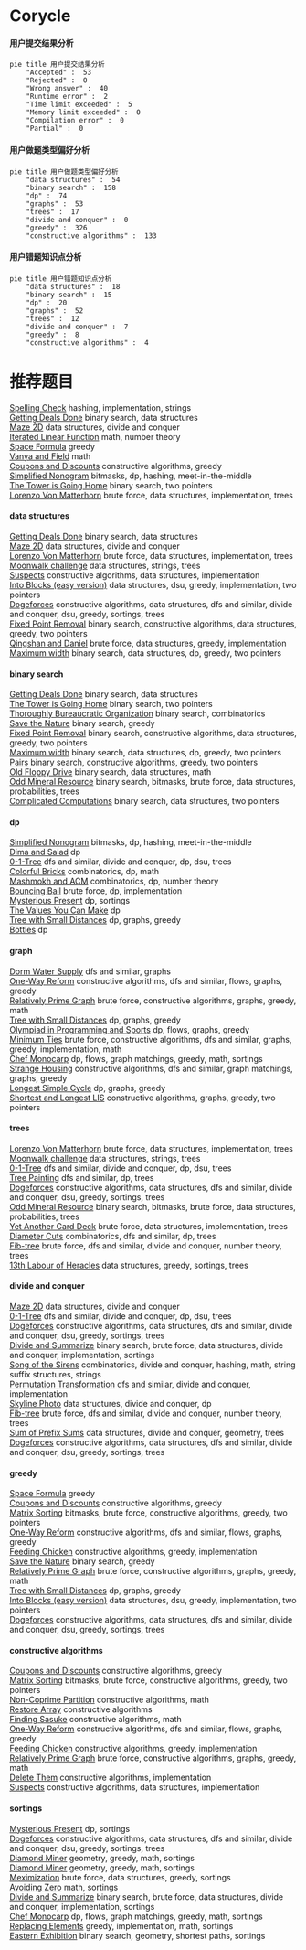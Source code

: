 # Corycle
<!-- tabs:start -->
#### **用户提交结果分析**

```mermaid
pie title 用户提交结果分析
    "Accepted" :  53
    "Rejected" :  0
    "Wrong answer" :  40
    "Runtime error" :  2
    "Time limit exceeded" :  5
    "Memory limit exceeded" :  0
    "Compilation error" :  0
    "Partial" :  0
```
#### **用户做题类型偏好分析**

```mermaid
pie title 用户做题类型偏好分析
    "data structures" :  54
    "binary search" :  158
    "dp" :  74
    "graphs" :  53
    "trees" :  17
    "divide and conquer" :  0
    "greedy" :  326
    "constructive algorithms" :  133
```
#### **用户错题知识点分析**

```mermaid
pie title 用户错题知识点分析
    "data structures" :  18
    "binary search" :  15
    "dp" :  20
    "graphs" :  52
    "trees" :  12
    "divide and conquer" :  7
    "greedy" :  8
    "constructive algorithms" :  4
```
<!-- tabs:end -->
# 推荐题目
[Spelling Check](http://codeforces.com/problemset/problem/39/J)		hashing,
                        implementation,
                        strings		  
[Getting Deals Done](http://codeforces.com/problemset/problem/1070/E)		binary search,
                        data structures		  
[Maze 2D](http://codeforces.com/problemset/problem/413/E)		data structures,
                        divide and conquer		  
[Iterated Linear Function](http://codeforces.com/problemset/problem/678/D)		math,
                        number theory		  
[Space Formula](http://codeforces.com/problemset/problem/1046/C)		greedy		  
[Vanya and Field](http://codeforces.com/problemset/problem/492/E)		math		  
[Coupons and Discounts](http://codeforces.com/problemset/problem/731/B)		constructive algorithms,
                        greedy		  
[Simplified Nonogram](http://codeforces.com/problemset/problem/534/F)		bitmasks,
                        dp,
                        hashing,
                        meet-in-the-middle		  
[The Tower is Going Home](http://codeforces.com/problemset/problem/1044/A)		binary search,
                        two pointers		  
[Lorenzo Von Matterhorn](https://codeforces.com/contest/697/problem/C)		brute force,
                        data structures,
                        implementation,
                        trees		  
<!-- tabs:start -->
#### **data structures**
[Getting Deals Done](http://codeforces.com/problemset/problem/1070/E)		binary search,
                        data structures		  
[Maze 2D](http://codeforces.com/problemset/problem/413/E)		data structures,
                        divide and conquer		  
[Lorenzo Von Matterhorn](https://codeforces.com/contest/697/problem/C)		brute force,
                        data structures,
                        implementation,
                        trees		  
[Moonwalk challenge](http://codeforces.com/problemset/problem/1045/J)		data structures,
                        strings,
                        trees		  
[Suspects](http://codeforces.com/problemset/problem/156/B)		constructive algorithms,
                        data structures,
                        implementation		  
[Into Blocks (easy version)](http://codeforces.com/problemset/problem/1209/G1)		data structures,
                        dsu,
                        greedy,
                        implementation,
                        two pointers		  
[Dogeforces](http://codeforces.com/problemset/problem/1494/D)		constructive algorithms,
                        data structures,
                        dfs and similar,
                        divide and conquer,
                        dsu,
                        greedy,
                        sortings,
                        trees		  
[Fixed Point Removal](http://codeforces.com/problemset/problem/1404/C)		binary search,
                        constructive algorithms,
                        data structures,
                        greedy,
                        two pointers		  
[Qingshan and Daniel](http://codeforces.com/problemset/problem/1495/E)		brute force,
                        data structures,
                        greedy,
                        implementation		  
[Maximum width](http://codeforces.com/problemset/problem/1492/C)		binary search,
                        data structures,
                        dp,
                        greedy,
                        two pointers		  
#### **binary search**
[Getting Deals Done](http://codeforces.com/problemset/problem/1070/E)		binary search,
                        data structures		  
[The Tower is Going Home](http://codeforces.com/problemset/problem/1044/A)		binary search,
                        two pointers		  
[Thoroughly Bureaucratic Organization](http://codeforces.com/problemset/problem/201/E)		binary search,
                        combinatorics		  
[Save the Nature](https://codeforces.com/contest/1240/problem/A)		binary search,
                        greedy		  
[Fixed Point Removal](http://codeforces.com/problemset/problem/1404/C)		binary search,
                        constructive algorithms,
                        data structures,
                        greedy,
                        two pointers		  
[Maximum width](http://codeforces.com/problemset/problem/1492/C)		binary search,
                        data structures,
                        dp,
                        greedy,
                        two pointers		  
[Pairs](http://codeforces.com/problemset/problem/1463/D)		binary search,
                        constructive algorithms,
                        greedy,
                        two pointers		  
[Old Floppy Drive](http://codeforces.com/problemset/problem/1490/G)		binary search,
                        data structures,
                        math		  
[Odd Mineral Resource](http://codeforces.com/problemset/problem/1479/D)		binary search,
                        bitmasks,
                        brute force,
                        data structures,
                        probabilities,
                        trees		  
[Complicated Computations](http://codeforces.com/problemset/problem/1436/E)		binary search,
                        data structures,
                        two pointers		  
#### **dp**
[Simplified Nonogram](http://codeforces.com/problemset/problem/534/F)		bitmasks,
                        dp,
                        hashing,
                        meet-in-the-middle		  
[Dima and Salad](http://codeforces.com/problemset/problem/366/C)		dp		  
[0-1-Tree](http://codeforces.com/problemset/problem/1156/D)		dfs and similar,
                        divide and conquer,
                        dp,
                        dsu,
                        trees		  
[Colorful Bricks](http://codeforces.com/problemset/problem/1081/C)		combinatorics,
                        dp,
                        math		  
[Mashmokh and ACM](http://codeforces.com/problemset/problem/414/B)		combinatorics,
                        dp,
                        number theory		  
[Bouncing Ball](https://codeforces.com/contest/1457/problem/C)		brute force,
                        dp,
                        implementation		  
[Mysterious Present](http://codeforces.com/problemset/problem/4/D)		dp,
                        sortings		  
[The Values You Can Make](http://codeforces.com/problemset/problem/687/C)		dp		  
[Tree with Small Distances](http://codeforces.com/problemset/problem/1029/E)		dp,
                        graphs,
                        greedy		  
[Bottles](http://codeforces.com/problemset/problem/730/J)		dp		  
#### **graph**
[Dorm Water Supply](http://codeforces.com/problemset/problem/107/A)		dfs and similar,
                        graphs		  
[One-Way Reform](http://codeforces.com/problemset/problem/723/E)		constructive algorithms,
                        dfs and similar,
                        flows,
                        graphs,
                        greedy		  
[Relatively Prime Graph](http://codeforces.com/problemset/problem/1009/D)		brute force,
                        constructive algorithms,
                        graphs,
                        greedy,
                        math		  
[Tree with Small Distances](http://codeforces.com/problemset/problem/1029/E)		dp,
                        graphs,
                        greedy		  
[Olympiad in Programming and Sports](http://codeforces.com/problemset/problem/730/I)		dp,
                        flows,
                        graphs,
                        greedy		  
[Minimum Ties](http://codeforces.com/problemset/problem/1487/C)		brute force,
                        constructive algorithms,
                        dfs and similar,
                        graphs,
                        greedy,
                        implementation,
                        math		  
[Chef Monocarp](http://codeforces.com/problemset/problem/1437/C)		dp,
                        flows,
                        graph matchings,
                        greedy,
                        math,
                        sortings		  
[Strange Housing](http://codeforces.com/problemset/problem/1470/D)		constructive algorithms,
                        dfs and similar,
                        graph matchings,
                        graphs,
                        greedy		  
[Longest Simple Cycle](http://codeforces.com/problemset/problem/1476/C)		dp,
                        graphs,
                        greedy		  
[Shortest and Longest LIS](http://codeforces.com/problemset/problem/1304/D)		constructive algorithms,
                        graphs,
                        greedy,
                        two pointers		  
#### **trees**
[Lorenzo Von Matterhorn](https://codeforces.com/contest/697/problem/C)		brute force,
                        data structures,
                        implementation,
                        trees		  
[Moonwalk challenge](http://codeforces.com/problemset/problem/1045/J)		data structures,
                        strings,
                        trees		  
[0-1-Tree](http://codeforces.com/problemset/problem/1156/D)		dfs and similar,
                        divide and conquer,
                        dp,
                        dsu,
                        trees		  
[Tree Painting](http://codeforces.com/problemset/problem/1187/E)		dfs and similar,
                        dp,
                        trees		  
[Dogeforces](http://codeforces.com/problemset/problem/1494/D)		constructive algorithms,
                        data structures,
                        dfs and similar,
                        divide and conquer,
                        dsu,
                        greedy,
                        sortings,
                        trees		  
[Odd Mineral Resource](http://codeforces.com/problemset/problem/1479/D)		binary search,
                        bitmasks,
                        brute force,
                        data structures,
                        probabilities,
                        trees		  
[Yet Another Card Deck](http://codeforces.com/problemset/problem/1511/C)		brute force,
                        data structures,
                        implementation,
                        trees		  
[Diameter Cuts](http://codeforces.com/problemset/problem/1499/F)		combinatorics,
                        dfs and similar,
                        dp,
                        trees		  
[Fib-tree](http://codeforces.com/problemset/problem/1491/E)		brute force,
                        dfs and similar,
                        divide and conquer,
                        number theory,
                        trees		  
[13th Labour of Heracles](http://codeforces.com/problemset/problem/1466/D)		data structures,
                        greedy,
                        sortings,
                        trees		  
#### **divide and conquer**
[Maze 2D](http://codeforces.com/problemset/problem/413/E)		data structures,
                        divide and conquer		  
[0-1-Tree](http://codeforces.com/problemset/problem/1156/D)		dfs and similar,
                        divide and conquer,
                        dp,
                        dsu,
                        trees		  
[Dogeforces](http://codeforces.com/problemset/problem/1494/D)		constructive algorithms,
                        data structures,
                        dfs and similar,
                        divide and conquer,
                        dsu,
                        greedy,
                        sortings,
                        trees		  
[Divide and Summarize](http://codeforces.com/problemset/problem/1461/D)		binary search,
                        brute force,
                        data structures,
                        divide and conquer,
                        implementation,
                        sortings		  
[Song of the Sirens](http://codeforces.com/problemset/problem/1466/G)		combinatorics,
                        divide and conquer,
                        hashing,
                        math,
                        string suffix structures,
                        strings		  
[Permutation Transformation](http://codeforces.com/problemset/problem/1490/D)		dfs and similar,
                        divide and conquer,
                        implementation		  
[Skyline Photo](https://codeforces.com/contest/1483/problem/C)		data structures,
                        divide and conquer,
                        dp		  
[Fib-tree](http://codeforces.com/problemset/problem/1491/E)		brute force,
                        dfs and similar,
                        divide and conquer,
                        number theory,
                        trees		  
[Sum of Prefix Sums](http://codeforces.com/problemset/problem/1303/G)		data structures,
                        divide and conquer,
                        geometry,
                        trees		  
[Dogeforces](http://codeforces.com/problemset/problem/1494/D)		constructive algorithms,
                        data structures,
                        dfs and similar,
                        divide and conquer,
                        dsu,
                        greedy,
                        sortings,
                        trees		  
#### **greedy**
[Space Formula](http://codeforces.com/problemset/problem/1046/C)		greedy		  
[Coupons and Discounts](http://codeforces.com/problemset/problem/731/B)		constructive algorithms,
                        greedy		  
[Matrix Sorting](https://codeforces.com/contest/1501/problem/E)		bitmasks,
                        brute force,
                        constructive algorithms,
                        greedy,
                        two pointers		  
[One-Way Reform](http://codeforces.com/problemset/problem/723/E)		constructive algorithms,
                        dfs and similar,
                        flows,
                        graphs,
                        greedy		  
[Feeding Chicken](http://codeforces.com/problemset/problem/1254/A)		constructive algorithms,
                        greedy,
                        implementation		  
[Save the Nature](https://codeforces.com/contest/1240/problem/A)		binary search,
                        greedy		  
[Relatively Prime Graph](http://codeforces.com/problemset/problem/1009/D)		brute force,
                        constructive algorithms,
                        graphs,
                        greedy,
                        math		  
[Tree with Small Distances](http://codeforces.com/problemset/problem/1029/E)		dp,
                        graphs,
                        greedy		  
[Into Blocks (easy version)](http://codeforces.com/problemset/problem/1209/G1)		data structures,
                        dsu,
                        greedy,
                        implementation,
                        two pointers		  
[Dogeforces](http://codeforces.com/problemset/problem/1494/D)		constructive algorithms,
                        data structures,
                        dfs and similar,
                        divide and conquer,
                        dsu,
                        greedy,
                        sortings,
                        trees		  
#### **constructive algorithms**
[Coupons and Discounts](http://codeforces.com/problemset/problem/731/B)		constructive algorithms,
                        greedy		  
[Matrix Sorting](https://codeforces.com/contest/1501/problem/E)		bitmasks,
                        brute force,
                        constructive algorithms,
                        greedy,
                        two pointers		  
[Non-Coprime Partition](http://codeforces.com/problemset/problem/1038/B)		constructive algorithms,
                        math		  
[Restore Array](http://codeforces.com/problemset/problem/1028/E)		constructive algorithms		  
[Finding Sasuke](https://codeforces.com/contest/1435/problem/A)		constructive algorithms,
                        math		  
[One-Way Reform](http://codeforces.com/problemset/problem/723/E)		constructive algorithms,
                        dfs and similar,
                        flows,
                        graphs,
                        greedy		  
[Feeding Chicken](http://codeforces.com/problemset/problem/1254/A)		constructive algorithms,
                        greedy,
                        implementation		  
[Relatively Prime Graph](http://codeforces.com/problemset/problem/1009/D)		brute force,
                        constructive algorithms,
                        graphs,
                        greedy,
                        math		  
[Delete Them](http://codeforces.com/problemset/problem/730/H)		constructive algorithms,
                        implementation		  
[Suspects](http://codeforces.com/problemset/problem/156/B)		constructive algorithms,
                        data structures,
                        implementation		  
#### **sortings**
[Mysterious Present](http://codeforces.com/problemset/problem/4/D)		dp,
                        sortings		  
[Dogeforces](http://codeforces.com/problemset/problem/1494/D)		constructive algorithms,
                        data structures,
                        dfs and similar,
                        divide and conquer,
                        dsu,
                        greedy,
                        sortings,
                        trees		  
[Diamond Miner](https://codeforces.com/contest/1496/problem/C)		geometry,
                        greedy,
                        math,
                        sortings		  
[Diamond Miner](http://codeforces.com/problemset/problem/1495/A)		geometry,
                        greedy,
                        math,
                        sortings		  
[Meximization](http://codeforces.com/problemset/problem/1497/A)		brute force,
                        data structures,
                        greedy,
                        sortings		  
[Avoiding Zero](http://codeforces.com/problemset/problem/1427/A)		math,
                        sortings		  
[Divide and Summarize](http://codeforces.com/problemset/problem/1461/D)		binary search,
                        brute force,
                        data structures,
                        divide and conquer,
                        implementation,
                        sortings		  
[Chef Monocarp](http://codeforces.com/problemset/problem/1437/C)		dp,
                        flows,
                        graph matchings,
                        greedy,
                        math,
                        sortings		  
[Replacing Elements](http://codeforces.com/problemset/problem/1473/A)		greedy,
                        implementation,
                        math,
                        sortings		  
[Eastern Exhibition](http://codeforces.com/problemset/problem/1486/B)		binary search,
                        geometry,
                        shortest paths,
                        sortings		  
<!-- tabs:end -->
